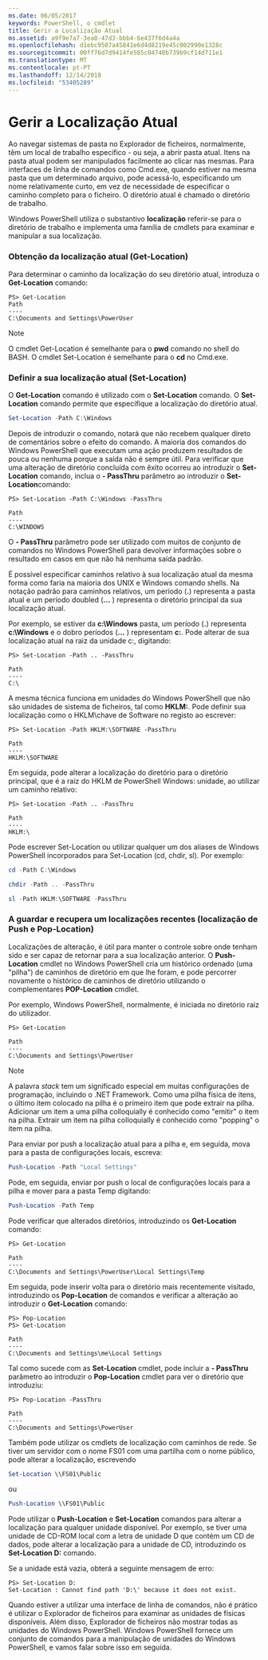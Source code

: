 ```yaml
---
ms.date: 06/05/2017
keywords: PowerShell, o cmdlet
title: Gerir a Localização Atual
ms.assetid: a9f9e7a7-3ea8-47d3-bbb4-6e437f6d4a4a
ms.openlocfilehash: d1ebc9507a45841e6d4d8219e45c002990e1328c
ms.sourcegitcommit: 00ff76d7d9414fe585c04740b739b9cf14d711e1
ms.translationtype: MT
ms.contentlocale: pt-PT
ms.lasthandoff: 12/14/2018
ms.locfileid: "53405289"
---
```

# <a name="managing-current-location"></a>Gerir a Localização Atual

Ao navegar sistemas de pasta no Explorador de ficheiros, normalmente, têm um local de trabalho específico - ou seja, a abrir pasta atual. Itens na pasta atual podem ser manipulados facilmente ao clicar nas mesmas. Para interfaces de linha de comandos como Cmd.exe, quando estiver na mesma pasta que um determinado arquivo, pode acessá-lo, especificando um nome relativamente curto, em vez de necessidade de especificar o caminho completo para o ficheiro. O diretório atual é chamado o diretório de trabalho.

Windows PowerShell utiliza o substantivo **localização** referir-se para o diretório de trabalho e implementa uma família de cmdlets para examinar e manipular a sua localização.

### <a name="getting-your-current-location-get-location"></a>Obtenção da localização atual (Get-Location)

Para determinar o caminho da localização do seu diretório atual, introduza o **Get-Location** comando:

```
PS> Get-Location
Path
----
C:\Documents and Settings\PowerUser
```

> [!NOTE]
> O cmdlet Get-Location é semelhante para o **pwd** comando no shell do BASH. O cmdlet Set-Location é semelhante para o **cd** no Cmd.exe.

### <a name="setting-your-current-location-set-location"></a>Definir a sua localização atual (Set-Location)

O **Get-Location** comando é utilizado com o **Set-Location** comando. O **Set-Location** comando permite que especifique a localização do diretório atual.

```powershell
Set-Location -Path C:\Windows
```

Depois de introduzir o comando, notará que não recebem qualquer direto de comentários sobre o efeito do comando. A maioria dos comandos do Windows PowerShell que executam uma ação produzem resultados de pouca ou nenhuma porque a saída não é sempre útil. Para verificar que uma alteração de diretório concluída com êxito ocorreu ao introduzir o **Set-Location** comando, inclua o **- PassThru** parâmetro ao introduzir o **Set-Location**comando:

```
PS> Set-Location -Path C:\Windows -PassThru

Path
----
C:\WINDOWS
```

O **- PassThru** parâmetro pode ser utilizado com muitos de conjunto de comandos no Windows PowerShell para devolver informações sobre o resultado em casos em que não há nenhuma saída padrão.

É possível especificar caminhos relativo à sua localização atual da mesma forma como faria na maioria dos UNIX e Windows comando shells. Na notação padrão para caminhos relativos, um período (**.**) representa a pasta atual e um período doubled (**...** ) representa o diretório principal da sua localização atual.

Por exemplo, se estiver da **c:\\Windows** pasta, um período (**.**) representa **c:\\Windows** e o dobro períodos (**...** ) representam **c:**. Pode alterar de sua localização atual na raiz da unidade c:, digitando:

```
PS> Set-Location -Path .. -PassThru

Path
----
C:\
```

A mesma técnica funciona em unidades do Windows PowerShell que não são unidades de sistema de ficheiros, tal como **HKLM:**. Pode definir sua localização como o HKLM\\chave de Software no registo ao escrever:

```
PS> Set-Location -Path HKLM:\SOFTWARE -PassThru

Path
----
HKLM:\SOFTWARE
```

Em seguida, pode alterar a localização do diretório para o diretório principal, que é a raiz do HKLM de PowerShell Windows: unidade, ao utilizar um caminho relativo:

```
PS> Set-Location -Path .. -PassThru

Path
----
HKLM:\
```

Pode escrever Set-Location ou utilizar qualquer um dos aliases de Windows PowerShell incorporados para Set-Location (cd, chdir, sl). Por exemplo:

```powershell
cd -Path C:\Windows
```

```powershell
chdir -Path .. -PassThru
```

```powershell
sl -Path HKLM:\SOFTWARE -PassThru
```

### <a name="saving-and-recalling-recent-locations-push-location-and-pop-location"></a>A guardar e recupera um localizações recentes (localização de Push e Pop-Location)

Localizações de alteração, é útil para manter o controle sobre onde tenham sido e ser capaz de retornar para a sua localização anterior. O **Push-Location** cmdlet no Windows PowerShell cria um histórico ordenado (uma "pilha") de caminhos de diretório em que lhe foram, e pode percorrer novamente o histórico de caminhos de diretório utilizando o complementares  **POP-Location** cmdlet.

Por exemplo, Windows PowerShell, normalmente, é iniciada no diretório raiz do utilizador.

```
PS> Get-Location

Path
----
C:\Documents and Settings\PowerUser
```

> [!NOTE]
> A palavra *stack* tem um significado especial em muitas configurações de programação, incluindo o .NET Framework. Como uma pilha física de itens, o último item colocado na pilha é o primeiro item que pode extrair na pilha. Adicionar um item a uma pilha colloquially é conhecido como "emitir" o item na pilha. Extrair um item na pilha colloquially é conhecido como "popping" o item na pilha.

Para enviar por push a localização atual para a pilha e, em seguida, mova para a pasta de configurações locais, escreva:

```powershell
Push-Location -Path "Local Settings"
```

Pode, em seguida, enviar por push o local de configurações locais para a pilha e mover para a pasta Temp digitando:

```powershell
Push-Location -Path Temp
```

Pode verificar que alterados diretórios, introduzindo os **Get-Location** comando:

```
PS> Get-Location

Path
----
C:\Documents and Settings\PowerUser\Local Settings\Temp
```

Em seguida, pode inserir volta para o diretório mais recentemente visitado, introduzindo os **Pop-Location** de comandos e verificar a alteração ao introduzir o **Get-Location** comando:

```
PS> Pop-Location
PS> Get-Location

Path
----
C:\Documents and Settings\me\Local Settings
```

Tal como sucede com as **Set-Location** cmdlet, pode incluir a **- PassThru** parâmetro ao introduzir o **Pop-Location** cmdlet para ver o diretório que introduziu:

```
PS> Pop-Location -PassThru

Path
----
C:\Documents and Settings\PowerUser
```

Também pode utilizar os cmdlets de localização com caminhos de rede. Se tiver um servidor com o nome FS01 com uma partilha com o nome público, pode alterar a localização, escrevendo

```powershell
Set-Location \\FS01\Public
```

ou

```powershell
Push-Location \\FS01\Public
```

Pode utilizar o **Push-Location** e **Set-Location** comandos para alterar a localização para qualquer unidade disponível. Por exemplo, se tiver uma unidade de CD-ROM local com a letra de unidade D que contém um CD de dados, pode alterar a localização para a unidade de CD, introduzindo os **Set-Location D:** comando.

Se a unidade está vazia, obterá a seguinte mensagem de erro:

```
PS> Set-Location D:
Set-Location : Cannot find path 'D:\' because it does not exist.
```

Quando estiver a utilizar uma interface de linha de comandos, não é prático é utilizar o Explorador de ficheiros para examinar as unidades de físicas disponíveis. Além disso, Explorador de ficheiros não mostrar todas as unidades do Windows PowerShell. Windows PowerShell fornece um conjunto de comandos para a manipulação de unidades do Windows PowerShell, e vamos falar sobre isso em seguida.
